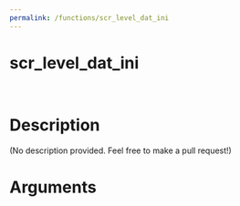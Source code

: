 ```yaml
---
permalink: /functions/scr_level_dat_ini
---
```

# scr_level_dat_ini  
&nbsp;  
# Description  
(No description provided. Feel free to make a pull request!) 
&nbsp;  
# Arguments


